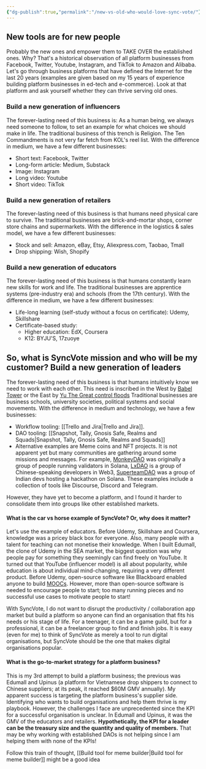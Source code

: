 ```yaml
---
{"dg-publish":true,"permalink":"/new-vs-old-who-would-love-sync-vote/"}
---
```


New tools are for new people
---

Probably the new ones and empower them to TAKE OVER the established ones.
Why? That's a historical observation of all platform businesses from Facebook, Twitter, Youtube, Instagram, and TikTok to Amazon and Alibaba.
Let's go through business platforms that have defined the Internet for the last 20 years (examples are given based on my 15 years of experience building platform businesses in ed-tech and e-commerce).
Look at that platform and ask yourself whether they can thrive serving old ones.

### Build a new generation of influencers
The forever-lasting need of this business is: As a human being, we always need someone to follow, to set an example for what choices we should make in life. The traditional business of this trench is Religion. The Ten Commandments is not very far fetch from KOL's reel list.
With the difference in medium, we have a few different businesses:
- Short text: Facebook, Twitter
- Long-form article: Medium, Substack
- Image: Instagram
- Long video: Youtube
- Short video: TikTok

### Build a new generation of retailers
The forever-lasting need of this business is that humans need physical care to survive. The traditional businesses are brick-and-mortar shops, corner store chains and supermarkets.
With the difference in the logistics & sales model, we have a few different businesses:
- Stock and sell: Amazon, eBay, Etsy, Aliexpress.com, Taobao, Tmall
- Drop shipping: Wish, Shopify

### Build a new generation of educators
The forever-lasting need of this business is that humans constantly learn new skills for work and life. The traditional businesses are apprentice systems (pre-industry era) and schools (from the 17th century).
With the difference in medium, we have a few different businesses:
- Life-long learning (self-study without a focus on certificate): Udemy, Skillshare
- Certificate-based study: 
	- Higher education: EdX, Coursera
	- K12: BYJU'S, 17zuoye


So, what is SyncVote mission and who will be my customer?
Build a new generation of leaders
---
The forever-lasting need of this business is that humans intuitively know we need to work with each other. This need is inscribed in the West by [Babel Tower](https://en.wikipedia.org/wiki/Tower_of_Babel) or the East by [Yu The Great control floods](https://en.wikipedia.org/wiki/Yu_the_Great)  Traditional businesses are business schools, university societies, political systems and social movements.
With the difference in medium and technology, we have a few businesses:
- Workflow tooling: [[Trello and Jira\|Trello and Jira]].
- DAO tooling: [[Snapshot, Tally, Gnosis Safe,  Realms and Squads\|Snapshot, Tally, Gnosis Safe,  Realms and Squads]]
- Alternative examples are Meme coins and NFT projects. It is not apparent yet but many communities are gathering around some missions and messages. For example, [MonkeyDAO](https://monkedao.io/) was originally a group of people running validators in Solana, [LxDAO](https://lxdao.io/) is a group of Chinese-speaking developers in Web3, [SuperteamDAO](https://superteam.fun/) was a group of Indian devs hosting a hackathon on Solana. These examples include a collection of tools like Discourse, Discord and Telegram.

However, they have yet to become a platform, and I found it harder to consolidate them into groups like other established markets. 

#### What is the car vs horse example of SyncVote? Or, why does it matter?
Let's use the example of educators. Before Udemy, Skillshare and Coursera, knowledge was a pricey black box for everyone. Also, many people with a talent for teaching can not monetise their knowledge. 
When I built Edumall, the clone of Udemy in the SEA market, the biggest question was why people pay for something they seemingly can find freely on YouTube. It turned out that YouTube (influencer model) is all about popularity, while education is about individual mind-changing, requiring a very different product. Before Udemy, open-source software like Blackboard enabled anyone to build [MOOCs](https://en.wikipedia.org/wiki/Massive_open_online_course). However, more than open-source software is needed to encourage people to start; too many running pieces and no successful use cases to motivate people to start!

With SyncVote, I do not want to disrupt the productivity / collaboration app market but build a platform so anyone can find an organisation that fits his needs or his stage of life. For a teenager, it can be a game guild, but for a professional, it can be a freelancer group to find and finish jobs. It is easy (even for me) to think of SyncVote as merely a tool to run digital organisations, but SyncVote should be the one that makes digital organisations popular. 

#### What is the go-to-market strategy for a platform business?
This is my 3rd attempt to build a platform business; the previous was Edumall and Upinus (a platform for Vietnamese drop shippers to connect to Chinese suppliers; at its peak, it reached $60M GMV annually). My apparent success is targeting the platform business's supplier side.
Identifying who wants to build organisations and help them thrive is my playbook.
However, the challenges I face are unprecedented since the KPI for a successful organisation is unclear.
In Edumall and Upinus, it was the GMV of the educators and retailers. **Hypothetically, the KPI for a leader can be the treasury size and the quantity and quality of members.**
That may be why working with established DAOs is not helping since I am helping them with none of the KPIs!

Follow this train of thought, [[Build tool for meme builder\|Build tool for meme builder]] might be a good idea